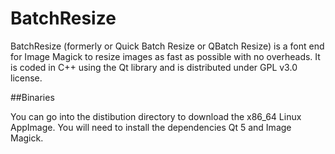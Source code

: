# BatchResize

BatchResize (formerly or Quick Batch Resize or QBatch Resize) is a font end for Image Magick to resize images as fast as possible with no overheads. It is coded in C++ using the Qt library and is distributed under GPL v3.0 license.

##Binaries

You can go into the distibution directory to download the x86_64 Linux AppImage. You will need to install the dependencies Qt 5 and Image Magick.
